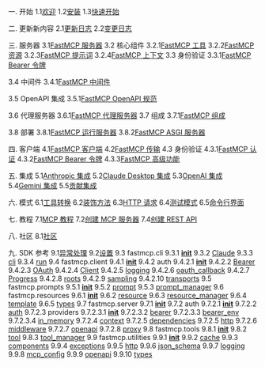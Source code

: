 一. 开始
1.1[欢迎](https://gofastmcp.com/getting-started/welcome)
1.2[安装](https://gofastmcp.com/getting-started/installation)
1.3[快速开始](https://gofastmcp.com/getting-started/quickstart)

二. 更新新内容
2.1[更新日志](https://gofastmcp.com/updates)
2.2[变更日志](https://gofastmcp.com/changelog)

三. 服务器
3.1[FastMCP 服务器](https://gofastmcp.com/servers/fastmcp)
3.2 核心组件
3.2.1[FastMCP 工具](https://gofastmcp.com/servers/tools)
3.2.2[FastMCP 资源](https://gofastmcp.com/servers/resources)
3.2.3[FastMCP 提示词](https://gofastmcp.com/servers/prompts)
3.2.4[FastMCP 上下文](https://gofastmcp.com/servers/context)
3.3 身份验证
3.3.1[FastMCP Bearer 令牌](https://gofastmcp.com/servers/auth/bearer)

3.4 中间件
3.4.1[FastMCP 中间件](https://gofastmcp.com/servers/middleware)

3.5 OpenAPI 集成
3.5.1[FastMCP OpenAPI 规范](https://gofastmcp.com/servers/openapi)

3.6 代理服务器
3.6.1[FastMCP 代理服务器](https://gofastmcp.com/servers/proxy)
3.7 组成
3.7.1[FastMCP 组成](https://gofastmcp.com/servers/composition)

3.8 部署
3.8.1[FastMCP 运行服务器](https://gofastmcp.com/deployment/running-server)
3.8.2[FastMCP ASGI 服务器](https://gofastmcp.com/deployment/asgi)

四. 客户端
4.1[FastMCP 客户端](https://gofastmcp.com/clients/client)
4.2[FastMCP 传输](https://gofastmcp.com/clients/transports)
4.3 身份验证
4.3.1[FastMCP 认证](https://gofastmcp.com/clients/auth)
4.3.2[FastMCP Bearer 令牌](https://gofastmcp.com/clients/auth/bearer)
4.3.3[FastMCP 高级功能](https://gofastmcp.com/clients/advanced-features)

五. 集成
5.1[Anthropic 集成](https://gofastmcp.com/integrations/anthropic)
5.2[Claude Desktop 集成](https://gofastmcp.com/integrations/claude-desktop)
5.3[OpenAI 集成](https://gofastmcp.com/integrations/openai)
5.4[Gemini 集成](https://gofastmcp.com/integrations/gemini)
5.5[贡献集成](https://gofastmcp.com/integrations/contrib)

六. 模式
6.1[工具转换](https://gofastmcp.com/patterns/tool-transformation)
6.2[装饰方法](https://gofastmcp.com/patterns/decorating-methods)
6.3[HTTP 请求](https://gofastmcp.com/patterns/http-requests)
6.4[测试模式](https://gofastmcp.com/patterns/testing)
6.5[命令行界面](https://gofastmcp.com/patterns/cli)

七. 教程
7.1[MCP 教程](https://gofastmcp.com/tutorials/mcp)
7.2[创建 MCP 服务器](https://gofastmcp.com/tutorials/create-mcp-server)
7.4[创建 REST API](https://gofastmcp.com/tutorials/rest-api)



八. 社区
8.1[社区](https://gofastmcp.com/community/showcase)

九. SDK 参考
9.1[异常处理](https://gofastmcp.com/python-sdk/fastmcp-exceptions.md)
9.2[设置](https://gofastmcp.com/python-sdk/fastmcp-settings.md)
9.3 fastmcp.cli
9.3.1 [__init__](https://gofastmcp.com/python-sdk/fastmcp-cli-__init__.md)
9.3.2 [Claude](https://gofastmcp.com/python-sdk/fastmcp-cli-claude.md)
9.3.3 [cli](https://gofastmcp.com/python-sdk/fastmcp-cli-cli.md)
9.3.4 [run](https://gofastmcp.com/python-sdk/fastmcp-cli-run.md)
9.4 fastmcp.client
9.4.1 [__init__](https://gofastmcp.com/python-sdk/fastmcp-client-__init__.md)
9.4.2 auth
9.4.2.1 [__init__](https://gofastmcp.com/python-sdk/fastmcp-client-auth-__init__.md)
9.4.2.2 [Bearer](https://gofastmcp.com/python-sdk/fastmcp-client-auth-bearer.md)
9.4.2.3 [OAuth](https://gofastmcp.com/python-sdk/fastmcp-client-auth-oauth.md)
9.4.2.4 [Client](https://gofastmcp.com/python-sdk/fastmcp-client-client.md)
9.4.2.5 [logging](https://gofastmcp.com/python-sdk/fastmcp-client-logging.md)
9.4.2.6 [oauth_callback](https://gofastmcp.com/python-sdk/fastmcp-client-oauth_callback.md)
9.4.2.7 [Progress](https://gofastmcp.com/python-sdk/fastmcp-client-progress.md)
9.4.2.8 [roots](https://gofastmcp.com/python-sdk/fastmcp-client-roots.md)
9.4.2.9 [sampling](https://gofastmcp.com/python-sdk/fastmcp-client-sampling.md)
9.4.2.10 [transports](https://gofastmcp.com/python-sdk/fastmcp-client-transports.md)
9.5 fastmcp.prompts
9.5.1 [__init__](https://gofastmcp.com/python-sdk/fastmcp-prompts-__init__.md)
9.5.2 [prompt](https://gofastmcp.com/python-sdk/fastmcp-prompts-prompt.md)
9.5.3 [prompt_manager](https://gofastmcp.com/python-sdk/fastmcp-prompts-prompt_manager.md)
9.6 fastmcp.resources
9.6.1 [__init__](https://gofastmcp.com/python-sdk/fastmcp-resources-__init__.md)
9.6.2 [resource](https://gofastmcp.com/python-sdk/fastmcp-resources-resource.md)
9.6.3 [resource_manager](https://gofastmcp.com/python-sdk/fastmcp-resources-resource_manager.md)
9.6.4 [template](https://gofastmcp.com/python-sdk/fastmcp-resources-template.md)
9.6.5 [types](https://gofastmcp.com/python-sdk/fastmcp-resources-types.md)
9.7 fastmcp.server
9.7.1 [__init__](https://gofastmcp.com/python-sdk/fastmcp-server-__init__.md)
9.7.2 auth
9.7.2.1 [__init__](https://gofastmcp.com/python-sdk/fastmcp-server-auth-__init__.md)
9.7.2.2 [auth](https://gofastmcp.com/python-sdk/fastmcp-server-auth-auth.md)
9.7.2.3 providers 
9.7.2.3.1 [__init__](https://gofastmcp.com/python-sdk/fastmcp-server-auth-providers-__init__.md)
9.7.2.3.2 [bearer](https://gofastmcp.com/python-sdk/fastmcp-server-auth-providers-bearer.md)
9.7.2.3.3 [bearer_env](https://gofastmcp.com/python-sdk/fastmcp-server-auth-providers-bearer_env.md)
9.7.2.3.4 [in_memory](https://gofastmcp.com/python-sdk/fastmcp-server-auth-providers-in_memory.md)
9.7.2.4 [context](https://gofastmcp.com/python-sdk/fastmcp-server-context.md)
9.7.2.5 [dependencies](https://gofastmcp.com/python-sdk/fastmcp-server-dependencies.md)
9.7.2.5 [http](https://gofastmcp.com/python-sdk/fastmcp-server-http.md)
9.7.2.6 [middleware](https://gofastmcp.com/python-sdk/fastmcp-server-middleware.md)
9.7.2.7 [openapi](https://gofastmcp.com/python-sdk/fastmcp-server-openapi.md)
9.7.2.8 [proxy](https://gofastmcp.com/python-sdk/fastmcp-server-proxy.md)
9.8 fastmcp.tools
9.8.1 [__init__](https://gofastmcp.com/python-sdk/fastmcp-tools-__init__.md)
9.8.2 [tool](https://gofastmcp.com/python-sdk/fastmcp-tools-tool.md)
9.8.3 [tool_manager](https://gofastmcp.com/python-sdk/fastmcp-tools-tool_manager.md)
9.9 fastmcp.utilities
9.9.1 [__init__](https://gofastmcp.com/python-sdk/fastmcp-utilities-__init__.md)
9.9.2 [cache](https://gofastmcp.com/python-sdk/fastmcp-utilities-cache.md)
9.9.3 [components](https://gofastmcp.com/python-sdk/fastmcp-utilities-components.md)
9.9.4 [exceptions](https://gofastmcp.com/python-sdk/fastmcp-utilities-exceptions.md)
9.9.5 [http](https://gofastmcp.com/python-sdk/fastmcp-utilities-http.md)
9.9.6 [json_schema](https://gofastmcp.com/python-sdk/fastmcp-utilities-json_schema.md)
9.9.7 [logging](https://gofastmcp.com/python-sdk/fastmcp-utilities-logging.md)
9.9.8 [mcp_config](https://gofastmcp.com/python-sdk/fastmcp-utilities-mcp_config.md)
9.9.9 [openapi](https://gofastmcp.com/python-sdk/fastmcp-utilities-openapi.md)
9.9.10 [types](https://gofastmcp.com/python-sdk/fastmcp-utilities-types.md)
